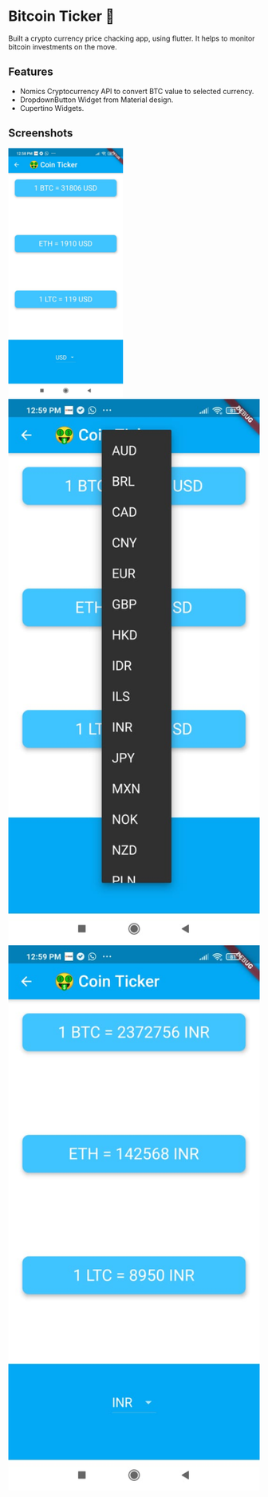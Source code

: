 # Bitcoin Ticker 🤑

Built a crypto currency price chacking app, using flutter. It helps to monitor bitcoin investments on the move.

## Features
- Nomics Cryptocurrency API to convert BTC value to selected currency.
- DropdownButton Widget from Material design.
- Cupertino Widgets.

## Screenshots
<img src="./p2.jpeg"  height="500">
<img src="./p1.jpeg" width="800">
<img src="./p3.jpeg" width="800">
